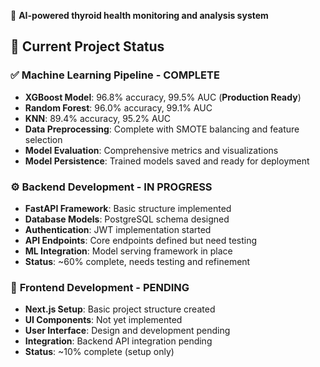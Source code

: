 🏥 **AI-powered thyroid health monitoring and analysis system**

## 🚀 Current Project Status

### ✅ **Machine Learning Pipeline - COMPLETE**
- **XGBoost Model**: 96.8% accuracy, 99.5% AUC (**Production Ready**)
- **Random Forest**: 96.0% accuracy, 99.1% AUC
- **KNN**: 89.4% accuracy, 95.2% AUC
- **Data Preprocessing**: Complete with SMOTE balancing and feature selection
- **Model Evaluation**: Comprehensive metrics and visualizations
- **Model Persistence**: Trained models saved and ready for deployment

### ⚙️ **Backend Development - IN PROGRESS**
- **FastAPI Framework**: Basic structure implemented
- **Database Models**: PostgreSQL schema designed
- **Authentication**: JWT implementation started
- **API Endpoints**: Core endpoints defined but need testing
- **ML Integration**: Model serving framework in place
- **Status**: ~60% complete, needs testing and refinement

### 🎨 **Frontend Development - PENDING**
- **Next.js Setup**: Basic project structure created
- **UI Components**: Not yet implemented
- **User Interface**: Design and development pending
- **Integration**: Backend API integration pending
- **Status**: ~10% complete (setup only)
